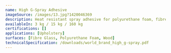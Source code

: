 ```yaml
---
name: High G-Spray Adhesive
imageSource: /images/13.jpg?1420046369
description: Heat resistant spray adhesive for polyurethane foam, fibre glass & wood
availableIn: 3 kg / 15 kg / 160 kg
certifications: []
applications: [Upholstery]
surfaces: [Fibre Glass, Polyurethane Foam, Wood]
technicalSpecification: /downloads/world_brand_high_g-spray.pdf
---
```



